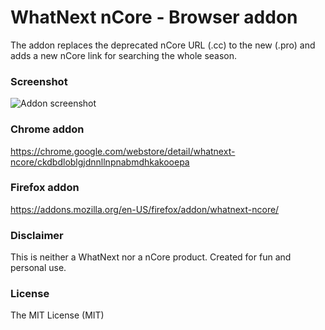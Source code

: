 # WhatNext nCore - Browser addon
The addon replaces the deprecated nCore URL (.cc) to the new (.pro) and adds a new nCore link for searching the whole season.

### Screenshot
![Addon screenshot](https://whatnextncore.anuka.me/screenshot.png)

### Chrome addon
https://chrome.google.com/webstore/detail/whatnext-ncore/ckdbdloblgjdnnllnpnabmdhkakooepa

### Firefox addon
https://addons.mozilla.org/en-US/firefox/addon/whatnext-ncore/

### Disclaimer
This is neither a WhatNext nor a nCore product. Created for fun and personal use.

### License
The MIT License (MIT)
